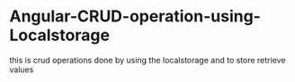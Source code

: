 # Angular-CRUD-operation-using-Localstorage
this is crud operations done by using the localstorage and to store retrieve values 
